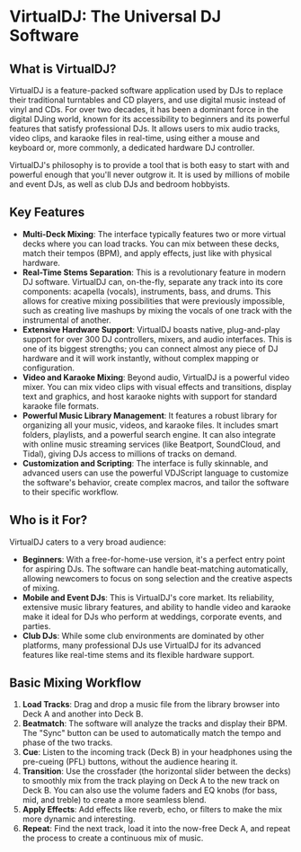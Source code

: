 # VirtualDJ: The Universal DJ Software

## What is VirtualDJ?

VirtualDJ is a feature-packed software application used by DJs to replace their traditional turntables and CD players, and use digital music instead of vinyl and CDs. For over two decades, it has been a dominant force in the digital DJing world, known for its accessibility to beginners and its powerful features that satisfy professional DJs. It allows users to mix audio tracks, video clips, and karaoke files in real-time, using either a mouse and keyboard or, more commonly, a dedicated hardware DJ controller.

VirtualDJ's philosophy is to provide a tool that is both easy to start with and powerful enough that you'll never outgrow it. It is used by millions of mobile and event DJs, as well as club DJs and bedroom hobbyists.

## Key Features

-   **Multi-Deck Mixing**: The interface typically features two or more virtual decks where you can load tracks. You can mix between these decks, match their tempos (BPM), and apply effects, just like with physical hardware.
-   **Real-Time Stems Separation**: This is a revolutionary feature in modern DJ software. VirtualDJ can, on-the-fly, separate any track into its core components: acapella (vocals), instruments, bass, and drums. This allows for creative mixing possibilities that were previously impossible, such as creating live mashups by mixing the vocals of one track with the instrumental of another.
-   **Extensive Hardware Support**: VirtualDJ boasts native, plug-and-play support for over 300 DJ controllers, mixers, and audio interfaces. This is one of its biggest strengths; you can connect almost any piece of DJ hardware and it will work instantly, without complex mapping or configuration.
-   **Video and Karaoke Mixing**: Beyond audio, VirtualDJ is a powerful video mixer. You can mix video clips with visual effects and transitions, display text and graphics, and host karaoke nights with support for standard karaoke file formats.
-   **Powerful Music Library Management**: It features a robust library for organizing all your music, videos, and karaoke files. It includes smart folders, playlists, and a powerful search engine. It can also integrate with online music streaming services (like Beatport, SoundCloud, and Tidal), giving DJs access to millions of tracks on demand.
-   **Customization and Scripting**: The interface is fully skinnable, and advanced users can use the powerful VDJScript language to customize the software's behavior, create complex macros, and tailor the software to their specific workflow.

## Who is it For?

VirtualDJ caters to a very broad audience:

-   **Beginners**: With a free-for-home-use version, it's a perfect entry point for aspiring DJs. The software can handle beat-matching automatically, allowing newcomers to focus on song selection and the creative aspects of mixing.
-   **Mobile and Event DJs**: This is VirtualDJ's core market. Its reliability, extensive music library features, and ability to handle video and karaoke make it ideal for DJs who perform at weddings, corporate events, and parties.
-   **Club DJs**: While some club environments are dominated by other platforms, many professional DJs use VirtualDJ for its advanced features like real-time stems and its flexible hardware support.

## Basic Mixing Workflow

1.  **Load Tracks**: Drag and drop a music file from the library browser into Deck A and another into Deck B.
2.  **Beatmatch**: The software will analyze the tracks and display their BPM. The "Sync" button can be used to automatically match the tempo and phase of the two tracks.
3.  **Cue**: Listen to the incoming track (Deck B) in your headphones using the pre-cueing (PFL) buttons, without the audience hearing it.
4.  **Transition**: Use the crossfader (the horizontal slider between the decks) to smoothly mix from the track playing on Deck A to the new track on Deck B. You can also use the volume faders and EQ knobs (for bass, mid, and treble) to create a more seamless blend.
5.  **Apply Effects**: Add effects like reverb, echo, or filters to make the mix more dynamic and interesting.
6.  **Repeat**: Find the next track, load it into the now-free Deck A, and repeat the process to create a continuous mix of music.
